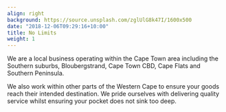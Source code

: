 ```yaml
---
align: right
background: https://source.unsplash.com/zglUlG8k47I/1600x500
date: "2018-12-06T09:29:16+10:00"
title: No Limits
weight: 1
---
```


We are a local business operating within the Cape Town area including the Southern suburbs, Bloubergstrand, Cape Town CBD, Cape Flats and Southern Peninsula.

We also work within other parts of the Western Cape to ensure your goods reach their intended destination. We pride ourselves with delivering quality service whilst ensuring your pocket does not sink too deep.

